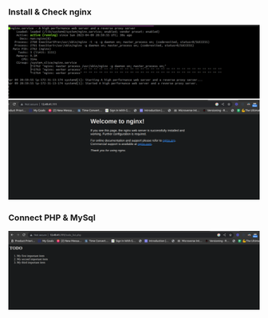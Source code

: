 ### Install & Check nginx
![](images/project2/install_nginx.png)
![](images/project2/check_nginx.png)

### Connect PHP & MySql
![](images/project2/connect_php_mysql.png)